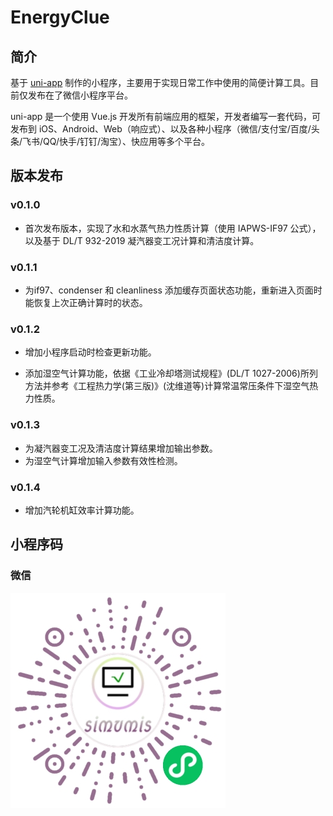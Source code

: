 # EnergyClue

## 简介
基于 [uni-app](https://uniapp.dcloud.net.cn/) 制作的小程序，主要用于实现日常工作中使用的简便计算工具。目前仅发布在了微信小程序平台。

uni-app 是一个使用 Vue.js 开发所有前端应用的框架，开发者编写一套代码，可发布到 iOS、Android、Web（响应式）、以及各种小程序（微信/支付宝/百度/头条/飞书/QQ/快手/钉钉/淘宝）、快应用等多个平台。

## 版本发布
### v0.1.0
- 首次发布版本，实现了水和水蒸气热力性质计算（使用 IAPWS-IF97 公式），以及基于 DL/T 932-2019 凝汽器变工况计算和清洁度计算。

### v0.1.1
- 为if97、condenser 和 cleanliness 添加缓存页面状态功能，重新进入页面时能恢复上次正确计算时的状态。

### v0.1.2
- 增加小程序启动时检查更新功能。

- 添加湿空气计算功能，依据《工业冷却塔测试规程》(DL/T 1027-2006)所列方法并参考《工程热力学(第三版)》(沈维道等)计算常温常压条件下湿空气热力性质。

### v0.1.3
- 为凝汽器变工况及清洁度计算结果增加输出参数。
- 为湿空气计算增加输入参数有效性检测。

### v0.1.4
- 增加汽轮机缸效率计算功能。

## 小程序码
### 微信
![EnergyClue](images/gh_785b42133d7c_344.jpg "EnergyClue 微信小程序")